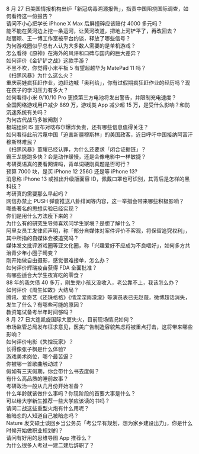 8 月 27 日美国情报机构出炉「新冠病毒溯源报告」，指责中国阻挠国际调查，如何看待这一份报告？  
请问不小心把学长 iPhone X Max 后屏撞碎应该赔付 4000 多元吗？  
能不能在黄河边上挖一条运河，让黄河改道，把地上河铲平了，再改回去？  
赵丽颖、王一博工作室被平台约谈，释放了哪些信号？  
为何游戏圈似乎总有人认为大多数人需要的是单机游戏？  
怎么看待《原神》在海外的风评和口碑与国内的巨大差异？  
如何评价《金铲铲之战》这款手游？  
不黑不吹，你觉得小米平板 5 有望超越华为 MatePad 11 吗？  
《扫黑风暴》为什么这么火？  
重庆萌娃疯狂赶作业，边赶边喊「奥利给」，你有过假期疯狂赶作业的经历吗？现在孩子的学习压力有多大？  
如何看待小米 9/10/10 Pro 更换第三方电池将发出警告，并限制充电速度？  
全国网络游戏用户减少 869 万，游戏类 App 减少超 15 万，是受什么影响？和防沉迷系统有关吗？  
为何古代战马多被阉割？  
极端组织 IS 宣布对喀布尔爆炸负责，还有哪些信息值得关注？  
如何看待此前污蔑中国「迫害新疆穆斯林」的美国政客，近日呼吁中国接纳阿富汗穆斯林难民？  
《扫黑风暴》董耀已经认罪，为什么还要求「闭合证据链」？  
霸王龙能跑多快？会是动作缓慢，还是会像电影中一样敏捷？  
考研英语真的要看网课吗，背单词硬刚真题是否可行？  
预算 7000 块，是买 iPhone 12  256G 还是等 iPhone 13?  
消息称 iPhone 13 或推出升级版面容 ID，佩戴口罩也可识别，其背后是怎样的黑科技？  
考研真的需要那么早起吗？  
网信办禁止 PUSH 弹窗推送八卦绯闻等内容，这一举措会带来哪些积极影响？  
哪些著名的思想实验已经实现？  
你们是用什么方法瘦下来的？  
为什么有的研究生导师喜欢问学生家境？是想了解什么？  
阿里女员工发律师声明，称「部分自媒体对案件评价不客观，将保留追究权利」，其中所指的自媒体会被追究吗？  
媒体发文批评游戏圈等亚文化圈，称「兴趣爱好不应成为不良嗜好」，如何多方共治青少年小圈子畸变？  
刚开始做自由摄影，感觉很难接单，怎么办？  
如何评价辉瑞疫苗获得 FDA 全面批准？  
有哪些适合大学生夜宵吃的零食？  
88 年的我欠债 40 多万，刚生完小孩又没收入，老公靠不上，我该怎么办？  
如何评价《周生如故》大结局？  
腾讯、爱奇艺《还珠格格》《情深深雨濛濛》等演员表已无赵薇，微博超话消失，发生了什么？有哪些可能的原因？  
教资笔试备考半年时间够吗？  
8 月 27 日大连凯旋国际大厦失火，目前现场情况如何？  
市场监管总局发布征求意见，医美广告制造容貌焦虑将被重点打击，这将带来哪些影响？  
如何评价电影《失控玩家》？  
长得像张子枫是什么体验?  
游戏美术岗位，哪个最苦逼？  
你被哪一首歌曲触动过？  
假如有三天假期，你会带什么书去度假？  
有什么高品质的睡前故事？  
考研政治一般从几月份开始准备？  
什么年龄就该做什么事吗？你现阶段的首要大事是什么？  
可以给大学新生推荐一些大学应该读的书吗？  
请问二战这些重型火炮有什么用呢？  
被暗恋的人知道自己被暗恋吗？  
Nature 发文硕士谈回乡当公务员「考公早有规划，想为家乡建设出力」，你是什么时候开始做职业规划的？  
请问有好用的思维导图 App 推荐么？  
为什么很多人考过一建二建后辞职了？  
